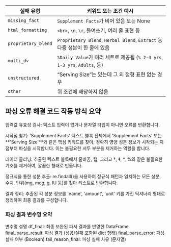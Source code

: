 | 실패 유형               | 키워드 또는 조건 예시                                                     |
| ------------------- | ---------------------------------------------------------------- |
| `missing_fact`      | `Supplement Facts`가 비어 있음 또는 None                                |
| `html_formatting`   | `<br>`, `\n`, `\r`, 들여쓰기, 여러 줄 표현 등                              |
| `proprietary_blend` | `Proprietary Blend`, `Herbal Blend`, `Extract` 등 다중 성분이 한 줄에 있음  |
| `multi_dv`          | `%Daily Value`가 여러 세트로 제공됨 (`% 2-4 yrs`, `1-3 yrs`, `Adults`, 등) |
| `unstructured`      | “Serving Size”는 있는데 그 외 정형 표현 없는 경우                              |
| `other`             | 위 조건에 해당하지 않음                                                    |

 ## 파싱 오류 해결 코드 작동 방식 요약 
입력값 유효성 검사: 텍스트 입력이 없거나 문자열 타입이 아니면 오류를 반환합니다.

시작점 찾기: 'Supplement Facts' 텍스트 블록 전체에서 'Supplement Facts' 또는 **'Serving Size'**와 같은 핵심 키워드를 찾아, 정확히 영양 성분 정보가 시작되는 지점부터 파싱을 시작합니다. 이는 불필요한 서두 부분을 제거하는 역할을 합니다.

데이터 클리닝: 추출된 텍스트 블록에서 줄바꿈, 탭, 그리고 †, ‡, *, %와 같은 불필요한 기호를 제거하여, 깔끔한 형태로 만듭니다.

정규식을 통한 성분 추출: re.findall()을 사용하여 정규식 패턴과 일치하는 모든 성분, 수치, 단위(mg, mcg, g, IU 등)를 찾아 리스트로 반환합니다.

결과 정리: 추출된 각 성분 정보를 'name', 'amount', 'unit' 키를 가진 딕셔너리 형태로 정리하여 최종 결과를 구성합니다.

### 파싱 결과 변수명 요약 
변수명
설명
df_final:
최종 보완된 파서 결과를 반영한 DataFrame
final_parse_result:
파싱 결과 (성공/실패 포함된 dict 형태)
final_parse_error:
파싱 실패 여부 (Boolean)
fail_reason_final:
파싱 실패 사유 (문자열)

